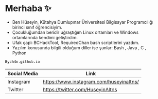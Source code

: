 # Merhaba ✨
- Ben Hüseyin, Kütahya Dumlupınar Üniversitesi Bilgisayar Programcılığı birinci sınıf öğrencisiyim.
- Çocukluğumdan beridir uğraştığım Linux ortamları ve Windows ortamlarında kendimi geliştirdim.
- Ufak çaplı BCHackTool, RequiredChan bash scriptlerini yazdım.
- Yazılım konusunda bilgili olduğum diller ise şunlar: Bash , Java , C , Python

```sh
Bych4n.github.io
```

| Social Media | Link |
| ------ | ------ |
| Instagram | https://www.instagram.com/huseyinaltns/ |
| Twitter | https://twitter.com/HuseyinAltns |


